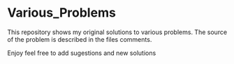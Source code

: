 Various_Problems
================

This repository shows my original  solutions to various problems. The source of the problem is described in the files 
comments.

Enjoy feel free to add sugestions and new solutions
